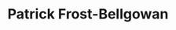 ---
title: "Patrick Frost-Bellgowan"
presenter_id: patrick_frost-bellgowan
layout: member_all_publications
---